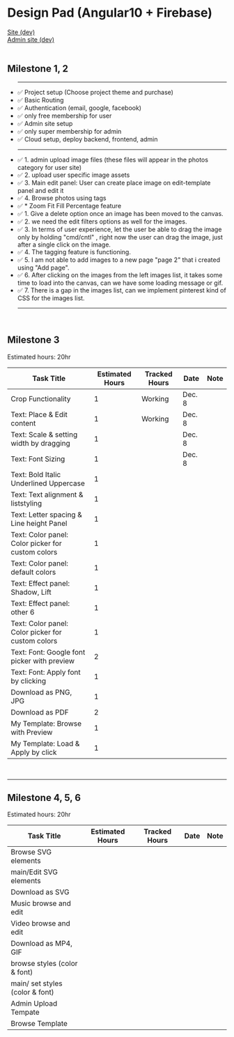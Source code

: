 # Design Pad (Angular10 + Firebase)

<div>
  <a href="https://design-pad-a3fe7.web.app/">Site (dev)</a>
</div>
<div>
  <a href="https://admin.designpad.com/">Admin site (dev)</a>
</div>
<br />

<h2>Milestone 1, 2</h2>
<ul>
  <hr />
  <li>✅ Project setup (Choose project theme and purchase)</li>
  <li>✅ Basic Routing</li>
  <li>✅ Authentication (email, google, facebook)</li>
  <li>✅ only free membership for user</li>
  <li>✅ Admin site setup</li>
  <li>✅ only super membership for admin</li>
  <li>✅ Cloud setup, deploy backend, frontend, admin</li>
  <hr />
  <li>
    ✅ 1. admin upload image files (these files will appear in the photos
    category for user site)
  </li>
  <li>✅ 2. upload user specific image assets</li>
  <li>
    ✅ 3. Main edit panel: User can create place image on edit-template panel
    and edit it
  </li>
  <li>✅ 4. Browse photos using tags</li>

  <li>✅ * Zoom Fit Fill Percentage feature</li>

  <li>
    ✅ 1. Give a delete option once an image has been moved to the canvas.
  </li>
  <li>✅ 2. we need the edit filters options as well for the images.</li>
  <li>
    ✅ 3. In terms of user experience, let the user be able to drag the image
    only by holding "cmd/cntl" , right now the user can drag the image, just
    after a single click on the image.
  </li>
  <li>✅ 4. The tagging feature is functioning.</li>
  <li>
    ✅ 5. I am not able to add images to a new page "page 2" that i created
    using "Add page".
  </li>
  <li>
    ✅ 6. After clicking on the images from the left images list, it takes some
    time to load into the canvas, can we have some loading message or gif.
  </li>
  <li>
    ✅ 7. There is a gap in the images list, can we implement pinterest kind of
    CSS for the images list.
  </li>

  <hr />
</ul>

<br/>

<h2>Milestone 3</h2>
<span>Estimated hours: 20hr</span>
<table>
<thead>
<tr>
<th>Task Title</th>
<th>Estimated Hours</th>
<th>Tracked Hours</th>
<th>Date</th>
<th>Note</th>
</tr>
</thead>
<tbody>

<tr>
<td>Crop Functionality</td>
<td>1</td>
<td>Working</td>
<td>Dec. 8</td>
<td></td>
</tr>

<tr>
<td>Text: Place & Edit content</td>
<td>1</td>
<td>Working</td>
<td>Dec. 8</td>
<td></td>
</tr>

<tr>
<td>Text: Scale & setting width by dragging</td>
<td>1</td>
<td></td>
<td>Dec. 8</td>
<td></td>
</tr>

<tr>
<td>Text: Font Sizing</td>
<td>1</td>
<td></td>
<td>Dec. 8</td>
<td></td>
</tr>

<tr>
<td>Text: Bold Italic Underlined Uppercase</td>
<td>1</td>
<td></td>
<td></td>
<td></td>
</tr>

<tr>
<td>Text: Text alignment & liststyling</td>
<td>1</td>
<td></td>
<td></td>
<td></td>
</tr>

<tr>
<td>Text: Letter spacing & Line height Panel</td>
<td>1</td>
<td></td>
<td></td>
<td></td>
</tr>

<tr>
<td>Text: Color panel: Color picker for custom colors</td>
<td>1</td>
<td></td>
<td></td>
<td></td>
</tr>

<tr>
<td>Text: Color panel: default colors</td>
<td>1</td>
<td></td>
<td></td>
<td></td>
</tr>

<tr>
<td>Text: Effect panel: Shadow, Lift</td>
<td>1</td>
<td></td>
<td></td>
<td></td>
</tr>
<tr>
<td>Text: Effect panel: other 6</td>
<td>1</td>
<td></td>
<td></td>
<td></td>
</tr>

<tr>
<td>Text: Color panel: Color picker for custom colors</td>
<td>1</td>
<td></td>
<td></td>
<td></td>
</tr>

<tr>
<td>Text: Font: Google font picker with preview</td>
<td>2</td>
<td></td>
<td></td>
<td></td>
</tr>

<tr>
<td>Text: Font: Apply font by clicking</td>
<td>1</td>
<td></td>
<td></td>
<td></td>
</tr>

<tr>
<td>Download as PNG, JPG</td>
<td>1</td>
<td></td>
<td></td>
<td></td>
</tr>

<tr>
<td>Download as PDF</td>
<td>2</td>
<td></td>
<td></td>
<td></td>
</tr>

<tr>
<td>My Template: Browse with Preview</td>
<td>1</td>
<td></td>
<td></td>
<td></td>
</tr>

<tr>
<td>My Template: Load & Apply by click</td>
<td>1</td>
<td></td>
<td></td>
<td></td>
</tr>

</tbody>
</table>

<br/>
<hr/>
<h2>Milestone 4, 5, 6</h2>
<span>Estimated hours: 20hr</span>

<table>
<thead>
<tr>
<th>Task Title</th>
<th>Estimated Hours</th>
<th>Tracked Hours</th>
<th>Date</th>
<th>Note</th>
</tr>
</thead>
<tbody>

<tr>
<td>Browse SVG elements</td>
<td></td>
<td></td>
<td></td>
<td></td>
</tr>

<tr>
<td>main/Edit SVG elements</td>
<td></td>
<td></td>
<td></td>
<td></td>
</tr>

<tr>
<td>Download as SVG</td>
<td></td>
<td></td>
<td></td>
<td></td>
</tr>

<tr>
<td>Music browse and edit</td>
<td></td>
<td></td>
<td></td>
<td></td>
</tr>

<tr>
<td>Video browse and edit</td>
<td></td>
<td></td>
<td></td>
<td></td>
</tr>

<tr>
<td>Download as MP4, GIF</td>
<td></td>
<td></td>
<td></td>
<td></td>
</tr>

<tr>
<td>browse styles (color & font)</td>
<td></td>
<td></td>
<td></td>
<td></td>
</tr>

<tr>
<td>main/ set styles (color & font)</td>
<td></td>
<td></td>
<td></td>
<td></td>
</tr>

<tr>
<td>Admin Upload Tempate</td>
<td></td>
<td></td>
<td></td>
<td></td>
</tr>

<tr>
<td>Browse Template</td>
<td></td>
<td></td>
<td></td>
<td></td>
</tr>

</tbody>
</table>
